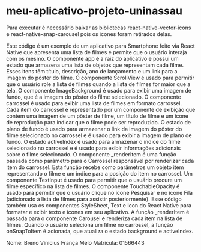 # meu-aplicativo-projeto-uninassau

Para executar é necessário baixar as bibliotecas react-native-vector-icons e react-native-snap-carousel pois os icones foram retirados delas.

Este código é um exemplo de um aplicativo para Smartphone feito via React Native que apresenta
 uma lista de filmes e permite que o usuário interaja com os mesmo.
O componente app é a raiz do aplicativo e possui um estado que armazena uma lista de objetos que
 representam cada filme. Esses itens têm título, descrição, ano de lançamento e um link para a imagem do pôster do filme.
O componente ScrollView é usado para permitir que o usuário role a lista de filmes quando a lista de filmes for maior que a tela. 
O componente ImageBackground é usado para exibir uma imagem de fundo, que é a imagem do pôster do filme selecionado. 
O componente carrossel é usado para exibir uma lista de filmes em formato carrossel. Cada item do carrossel é representado
por um componente de exibição que contém uma imagem de um pôster de filme, um título de filme e um ícone de reprodução para indicar que o filme pode ser reproduzido.
O estado de plano de fundo é usado para armazenar o link da imagem do pôster do filme selecionado no carrossel e é usado para exibir a imagem de plano de fundo.
O estado activeIndex é usado para armazenar o índice do filme selecionado no carrossel e é usado para exibir informações adicionais sobre o filme selecionado.
O componente _renderItem é uma função passada como parâmetro para o Carrossel responsável por renderizar cada item do carrossel. 
Esta função recebe como parâmetros um objeto item representando o filme e um índice para a posição do item no carrossel.
Um componente TextInput é usado para permitir que o usuário procure um filme específico na lista de filmes.
O componente TouchableOpacity é usado para permitir que o usuário clique no ícone Pesquisar e no ícone Fila (adicionado à lista de filmes para assistir posteriormente).
Esse código também usa os componentes StyleSheet, Text e Icon do React Native para formatar e exibir texto e ícones em seu aplicativo.
A função _renderItem é passada para o componente Carousel e renderiza cada item na lista de filmes. Quando o usuário seleciona um filme no carrossel, a função onSnapToItem é acionada, que atualiza o estado background e activeIndex.






Nome: Breno Vinicius França Melo
Matricula: 01566443
